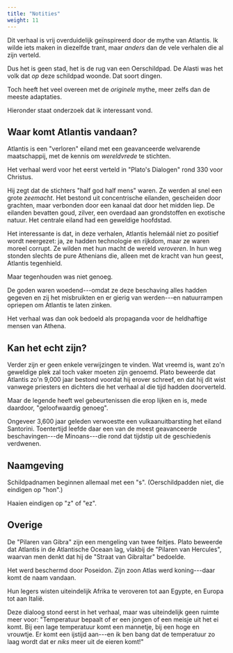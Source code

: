 ```yaml
---
title: "Notities"
weight: 11
---
```


Dit verhaal is vrij overduidelijk geïnspireerd door de mythe van Atlantis. Ik wilde iets maken in diezelfde trant, maar _anders_ dan de vele verhalen die al zijn verteld.

Dus het is geen stad, het is de rug van een Oerschildpad. De Alasti was het volk dat _op_ deze schildpad woonde. Dat soort dingen.

Toch heeft het veel overeen met de _originele_ mythe, meer zelfs dan de meeste adaptaties.

Hieronder staat onderzoek dat ik interessant vond.

## Waar komt Atlantis vandaan?

Atlantis is een "verloren" eiland met een geavanceerde welvarende maatschappij, met de kennis om _wereldvrede_ te stichten.

Het verhaal werd voor het eerst verteld in "Plato's Dialogen" rond 330 voor Christus.

Hij zegt dat de stichters "half god half mens" waren. Ze werden al snel een grote _zeemacht_. Het bestond uit concentrische eilanden, gescheiden door grachten, maar verbonden door een kanaal dat door het midden liep. De eilanden bevatten goud, zilver, een overdaad aan grondstoffen en exotische natuur. Het centrale eiland had een geweldige hoofdstad.

Het interessante is dat, in deze verhalen, Atlantis helemáál niet zo positief wordt neergezet: ja, ze hadden technologie en rijkdom, maar ze waren moreel corrupt. Ze wilden met hun macht de wereld _veroveren_. In hun weg stonden slechts de pure Athenians die, alleen met de kracht van hun geest, Atlantis tegenhield.

Maar tegenhouden was niet genoeg.

De goden waren woedend---omdat ze deze beschaving alles hadden gegeven en zij het misbruikten en er gierig van werden---en natuurrampen opriepen om Atlantis te laten zinken.

Het verhaal was dan ook bedoeld als propaganda voor de heldhaftige mensen van Athena. 

## Kan het echt zijn?

Verder zijn er geen enkele verwijzingen te vinden. Wat vreemd is, want zo'n geweldige plek zal toch vaker moeten zijn genoemd. Plato beweerde dat Atlantis zo'n 9,000 jaar bestond voordat hij erover schreef, en dat hij dit wist vanwege priesters en dichters die het verhaal al die tijd hadden doorverteld.

Maar de legende heeft wel gebeurtenissen die erop lijken en is, mede daardoor, "geloofwaardig genoeg".

Ongeveer 3,600 jaar geleden verwoestte een vulkaanuitbarsting het eiland Santorini. Toentertijd leefde daar een van de meest geavanceerde beschavingen---de Minoans---die rond dat tijdstip uit de geschiedenis verdwenen.

## Naamgeving

Schildpadnamen beginnen allemaal met een "s". (Oerschildpadden niet, die eindigen op "hon".)

Haaien eindigen op "z" of "ez".

## Overige

De "Pilaren van Gibra" zijn een mengeling van twee feitjes. Plato beweerde dat Atlantis in de Atlantische Oceaan lag, vlakbij de "Pilaren van Hercules", waarvan men denkt dat hij de "Straat van Gibraltar" bedoelde.

Het werd beschermd door Poseidon. Zijn zoon Atlas werd koning---daar komt de naam vandaan.

Hun legers wisten uiteindelijk Afrika te veroveren tot aan Egypte, en Europa tot aan Italië.

Deze dialoog stond eerst in het verhaal, maar was uiteindelijk geen ruimte meer voor: "Temperatuur bepaalt of er een jongen of een
meisje uit het ei komt. Bij een lage temperatuur komt een mannetje, bij
een hoge en vrouwtje. Er komt een ijstijd aan---en ik ben bang dat de temperatuur zo laag wordt dat er _niks_ meer uit de eieren komt!"
